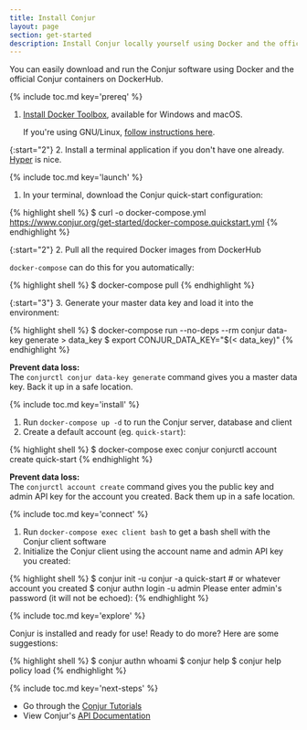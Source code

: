 ```yaml
---
title: Install Conjur
layout: page
section: get-started
description: Install Conjur locally yourself using Docker and the official Conjur containers on DockerHub
---
```


You can easily download and run the Conjur software using Docker and the
official Conjur containers on DockerHub.

{% include toc.md key='prereq' %}

1. [Install Docker Toolbox][get-docker], available for Windows and macOS.

   If you're using GNU/Linux, [follow instructions here][get-docker-gnu].

{:start="2"}
2. Install a terminal application if you don't have one already.
   [Hyper](https://hyper.is) is nice.

{% include toc.md key='launch' %}

1. In your terminal, download the Conjur quick-start configuration:

{% highlight shell %}
$ curl -o docker-compose.yml https://www.conjur.org/get-started/docker-compose.quickstart.yml
{% endhighlight %}

{:start="2"}
2. Pull all the required Docker images from DockerHub

   `docker-compose` can do this for you automatically:

{% highlight shell %}
$ docker-compose pull
{% endhighlight %}

{:start="3"}
3. Generate your master data key and load it into the environment:

{% highlight shell %}
$ docker-compose run --no-deps --rm conjur data-key generate > data_key
$ export CONJUR_DATA_KEY="$(< data_key)"
{% endhighlight %}

<div class="alert alert-info" role="alert"> <strong>Prevent data loss:</strong><br>
  The <code>conjurctl conjur data-key generate</code> command gives you a master data key.
  Back it up in a safe location.
</div>

{% include toc.md key='install' %}

1. Run `docker-compose up -d` to run the Conjur server, database and client
2. Create a default account (eg. `quick-start`):

{% highlight shell %}
$ docker-compose exec conjur conjurctl account create quick-start
{% endhighlight %}

 <div class="alert alert-info" role="alert"> <strong>Prevent data loss:</strong><br>
  The <code>conjurctl account create</code> command gives you the public key and admin API
  key for the account you created. Back them up in a safe location.
 </div>

{% include toc.md key='connect' %}

1. Run `docker-compose exec client bash` to get a bash shell with the Conjur
   client software
2. Initialize the Conjur client using the account name and admin API key you
   created:

{% highlight shell %}
$ conjur init -u conjur -a quick-start # or whatever account you created
$ conjur authn login -u admin
Please enter admin\'s password (it will not be echoed):
{% endhighlight %}

{% include toc.md key='explore' %}

Conjur is installed and ready for use! Ready to do more?  Here are some suggestions:

{% highlight shell %}
$ conjur authn whoami
$ conjur help
$ conjur help policy load
{% endhighlight %}

{% include toc.md key='next-steps' %}

* Go through the [Conjur Tutorials](/tutorials/)
* View Conjur's [API Documentation](/api.html)

[get-docker]: https://www.docker.com/products/docker-toolbox
[get-docker-gnu]: install-docker-on-gnu-linux.html
